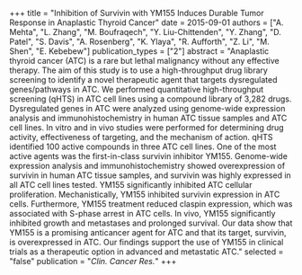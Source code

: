 +++
title = "Inhibition of Survivin with YM155 Induces Durable Tumor Response in Anaplastic Thyroid Cancer"
date = 2015-09-01
authors = ["A. Mehta", "L. Zhang", "M. Boufraqech", "Y. Liu-Chittenden", "Y. Zhang", "D. Patel", "S. Davis", "A. Rosenberg", "K. Ylaya", "R. Aufforth", "Z. Li", "M. Shen", "E. Kebebew"]
publication_types = ["2"]
abstract = "Anaplastic thyroid cancer (ATC) is a rare but lethal malignancy without any effective therapy. The aim of this study is to use a high-throughput drug library screening to identify a novel therapeutic agent that targets dysregulated genes/pathways in ATC. We performed quantitative high-throughput screening (qHTS) in ATC cell lines using a compound library of 3,282 drugs. Dysregulated genes in ATC were analyzed using genome-wide expression analysis and immunohistochemistry in human ATC tissue samples and ATC cell lines. In vitro and in vivo studies were performed for determining drug activity, effectiveness of targeting, and the mechanism of action. qHTS identified 100 active compounds in three ATC cell lines. One of the most active agents was the first-in-class survivin inhibitor YM155. Genome-wide expression analysis and immunohistochemistry showed overexpression of survivin in human ATC tissue samples, and survivin was highly expressed in all ATC cell lines tested. YM155 significantly inhibited ATC cellular proliferation. Mechanistically, YM155 inhibited survivin expression in ATC cells. Furthermore, YM155 treatment reduced claspin expression, which was associated with S-phase arrest in ATC cells. In vivo, YM155 significantly inhibited growth and metastases and prolonged survival. Our data show that YM155 is a promising anticancer agent for ATC and that its target, survivin, is overexpressed in ATC. Our findings support the use of YM155 in clinical trials as a therapeutic option in advanced and metastatic ATC."
selected = "false"
publication = "*Clin. Cancer Res.*"
+++

